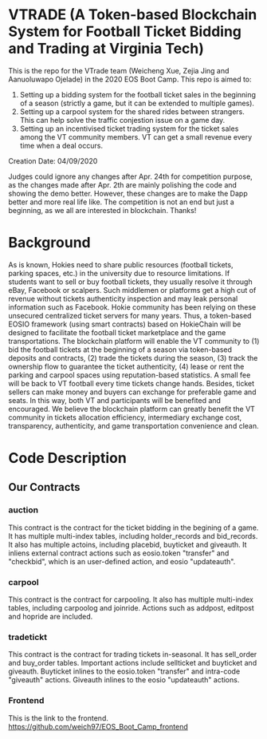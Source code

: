 # VTRADE (A Token-based Blockchain System for Football Ticket Bidding and Trading at Virginia Tech)
This is the repo for the VTrade team (Weicheng Xue, Zejia Jing and Aanuoluwapo Ojelade) in the 2020 EOS Boot Camp. This repo is aimed to:

1. Setting up a bidding system for the football ticket sales in the beginning of a season (strictly a game, but it can be extended to multiple games).
2. Setting up a carpool system for the shared rides between strangers. This can help solve the traffic conjestion issue on a game day.
3. Setting up an incentivised ticket trading system for the ticket sales among the VT community members. VT can get a small revenue every time when a deal occurs.

Creation Date: 04/09/2020

Judges could ignore any changes after Apr. 24th for competition purpose, as the changes made after Apr. 2th are mainly polishing the code and showing the demo better. However, these changes are to make the Dapp better and more real life like. The competition is not an end but just a beginning, as we all are interested in blockchain. Thanks!

# Background
As is known, Hokies need to share public resources (football tickets, parking spaces, etc.) in the university due to resource limitations. If students want to sell or buy football tickets, they usually resolve it through eBay, Facebook or scalpers. Such middlemen or platforms get a high cut of revenue without tickets authenticity inspection and may leak personal information such as Facebook. Hokie community has been relying on these unsecured centralized ticket servers for many years. Thus, a token-based EOSIO framework (using smart contracts) based on HokieChain will be designed to facilitate the football ticket marketplace and the game transportations. The blockchain platform will enable the VT community to (1) bid the football tickets at the beginning of a season via token-based deposits and contracts,  (2) trade the tickets during the season, (3) track the ownership flow to guarantee the ticket authenticity, (4) lease or rent the parking and carpool spaces using reputation-based statistics. A small fee will be back to VT football every time tickets change hands. Besides, ticket sellers can make money and buyers can exchange for preferable game and seats. In this way, both VT and participants will be benefited and encouraged. We believe the blockchain platform can greatly benefit the VT community in tickets allocation efficiency, intermediary exchange cost, transparency, authenticity, and game transportation convenience and clean.

# Code Description

## Our Contracts

### auction
This contract is the contract for the ticket bidding in the begining of a game. It has multiple multi-index tables, including holder_records and bid_records. It also has multiple actoins, including placebid, buyticket and giveauth. It inliens external contract actions such as eosio.token "transfer" and "checkbid", which is an user-defined action, and eosio "updateauth". 

### carpool
This contract is the contract for carpooling. It also has multiple multi-index tables, including carpoolog and joinride. Actions such as addpost, editpost and hopride are included.

### tradetickt
This contract is the contract for trading tickets in-seasonal. It has sell_order and buy_order tables. Important actions include sellticket and buyticket and giveauth. Buyticket inlines to the eosio.token "transfer" and intra-code "giveauth" actions. Giveauth inlines to the eosio "updateauth" actions.

### Frontend
This is the link to the frontend. https://github.com/weich97/EOS_Boot_Camp_frontend
